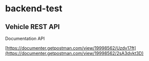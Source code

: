 # backend-test
## Vehicle REST API
Documentation API 

[https://documenter.getpostman.com/view/19998562/Uzdv17ft](https://documenter.getpostman.com/view/19998562/2sA3dvkt3D)
